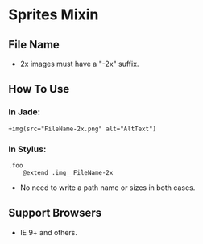 # Sprites Mixin

## File Name

- 2x images must have a "-2x" suffix.

## How To Use

### In Jade:

    +img(src="FileName-2x.png" alt="AltText")

### In Stylus:

    .foo
        @extend .img__FileName-2x

- No need to write a path name or sizes in both cases.

## Support Browsers

- IE 9+ and others.
